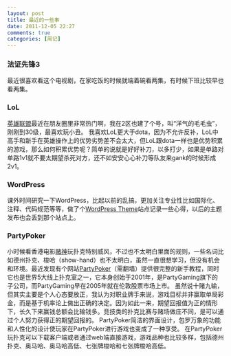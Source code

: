 ```yaml
---
layout: post
title: 最近的一些事
date: 2011-12-05 22:27
comments: true
categories: [周记]
---
```

<h3>法证先锋3</h3>
最近很喜欢看这个电视剧，在家吃饭的时候就端着碗看两集，有时候下班比较早也看两集。
<h3>LoL</h3>
<a href="http://lol.qq.com">英雄联盟</a>最近在朋友圈里非常热门啊，我在2区也建了个号，叫“洋气的毛毛虫”，刚刚到30级，最喜欢玩小丑。
我喜欢LoL更大于dota，因为不允许反补，LoL中高手和新手在英雄操作上的优势劣势差不会太大，但LoL跟dota一样也是优势积累的游戏，那么如何积累优势呢？简单的说就是好好补刀，以多打少，如果是单路对单路1v1就不要太期望杀死对方，还不如安安心心补刀等队友来gank的时候形成2v1。
<h3>WordPress</h3>
课外时间研究一下WordPress，比起以前的乱搞，更加关注专业性比如国际化、注释、代码规范等等，做了个<a href="http://yuguotheme.com/">WordPress Theme</a>站点记录一些心得，以后的主题发布也会丢到那个站点上。
<h3>PartyPoker</h3>
小时候看香港电影<a href="http://zh.wikipedia.org/zh-cn/%E8%B3%AD%E7%A5%9E">赌神</a>玩扑克特别威风，不过也不太明白里面的规则，一些名词比如德州扑克、梭哈（show-hand）也不太明白，虽然一直很想学习，但没有机会和环境。最近发现有个网站<a href="http://cn.partypoker.com/">PartyPoker</a>（需翻墙）提供很完整的新手教程，同时它也是世界5大线上扑克室之一，它本身创始于2001年，是PartyGaming旗下的子公司，而PartyGaming早在2005年就在伦敦股票市场上市。
虽然说十赌九输，但其实主要是个人心态要放正，我认为对职业牌手来说，游戏目标并非赢取单局彩金，而是基于机率论上做出正确的决定。因为如此一来，期望回报值为正的情形下，长久下来赢钱总额会比输钱多。竞技类的扑克比赛与赌场做庄不同，是可以通过个人努力获得正的期望回报的。
PartyPoker简洁的界面设计，包罗万象的功能和人性化的设计使玩家在PartyPoker进行游戏也变成了一种享受。 在PartyPoker玩扑克可以下载客户端或者通过web端直接游戏，游戏品种也比较多样，包括德州扑克、奥马哈、奥马哈高低、七张牌梭哈和七张牌梭哈高低。
